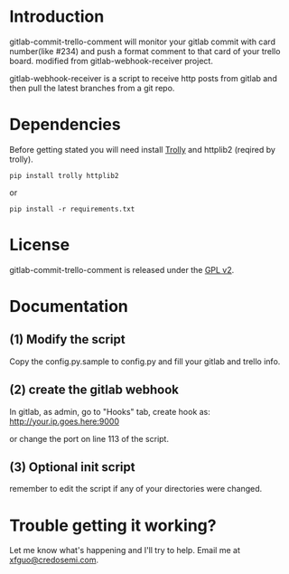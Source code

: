 # Introduction

gitlab-commit-trello-comment will monitor your gitlab commit with card number(like #234) and push a format comment to that card of your trello board.
modified from gitlab-webhook-receiver project.

gitlab-webhook-receiver is a script to receive http posts from gitlab and then
pull the latest branches from a git repo.

# Dependencies

Before getting stated you will need install [Trolly](https://github.com/plish/Trolly) and httplib2 (reqired by trolly).

    pip install trolly httplib2

or

    pip install -r requirements.txt


# License

gitlab-commit-trello-comment is released under the [GPL v2](http://www.gnu.org/licenses/gpl-2.0.html).

# Documentation

(1) Modify the script
---------------------

Copy the config.py.sample to config.py and fill your gitlab and trello info.

(2) create the gitlab webhook
-----------------------------

In gitlab, as admin, go to "Hooks" tab, create hook as: http://your.ip.goes.here:9000

or change the port on line 113 of the script.

(3) Optional init script
------------------------

remember to edit the script if any of your directories were changed.

# Trouble getting it working?

Let me know what's happening and I'll try to help. Email me at xfguo@credosemi.com.

